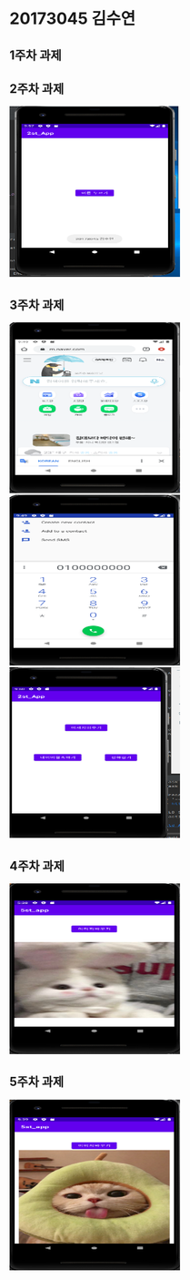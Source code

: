 # 20173045 김수연 

## 1주차 과제

## 2주차 과제
<img width="300" height="300" src="./png/20173045_김수연.PNG"></img>

## 3주차 과제
<img width="300" height="300" src="./png/20173045_김수연 3-1.PNG"></img>
<img width="300" height="300" src="./png/20173045_김수연 3-2.PNG"></img>
<img width="300" height="300" src="./png/20173045_김수연 3-3.PNG"></img>

## 4주차 과제
<img width="300" height="300" src="./png/20173045_김수연 5-1.PNG"></img>

## 5주차 과제
<img width="300" height="300" src="./png/20173045_김수연 5-2.PNG"></img>
